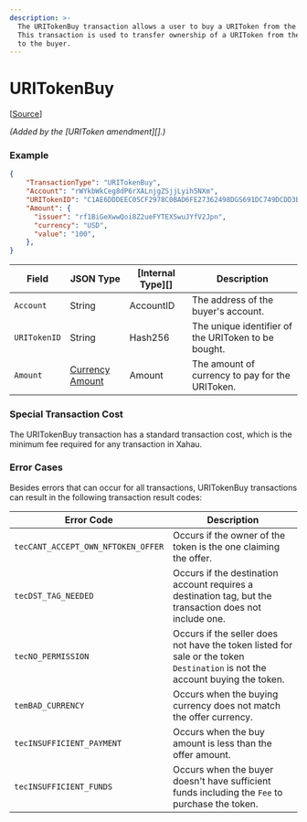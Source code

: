 ```yaml
---
description: >-
  The URITokenBuy transaction allows a user to buy a URIToken from the issuer.
  This transaction is used to transfer ownership of a URIToken from the issuer
  to the buyer.
---
```


# URITokenBuy

\[[Source](https://github.com/Xahau/xahaud/blob/dev/src/ripple/app/tx/impl/URIToken.cpp)]

_(Added by the \[URIToken amendment]\[].)_

### Example

```json
{
    "TransactionType": "URITokenBuy",
    "Account": "rWYkbWkCeg8dP6rXALnjgZSjjLyih5NXm",
    "URITokenID": "C1AE6DDDEEC05CF2978C0BAD6FE27362498DGS691DC749DCDD3B95992978C0BA",
    "Amount": {
      "issuer": "rf1BiGeXwwQoi8Z2ueFYTEXSwuJYfV2Jpn",
      "currency": "USD",
      "value": "100",
    },
}
```

| Field        | JSON Type                                                                                                                          | \[Internal Type]\[] | Description                                         |
| ------------ | ---------------------------------------------------------------------------------------------------------------------------------- | ------------------- | --------------------------------------------------- |
| `Account`    | String                                                                                                                             | AccountID           | The address of the buyer's account.                 |
| `URITokenID` | String                                                                                                                             | Hash256             | The unique identifier of the URIToken to be bought. |
| `Amount`     | [Currency Amount](https://docs.xahau.network/technical/protocol-reference/data-types/currency-formats#specifying-currency-amounts) | Amount              | The amount of currency to pay for the URIToken.     |

### Special Transaction Cost

The URITokenBuy transaction has a standard transaction cost, which is the minimum fee required for any transaction in Xahau.

### Error Cases

Besides errors that can occur for all transactions, URITokenBuy transactions can result in the following transaction result codes:

| Error Code                         | Description                                                                                                                  |
| ---------------------------------- | ---------------------------------------------------------------------------------------------------------------------------- |
| `tecCANT_ACCEPT_OWN_NFTOKEN_OFFER` | Occurs if the owner of the token is the one claiming the offer.                                                              |
| `tecDST_TAG_NEEDED`                | Occurs if the destination account requires a destination tag, but the transaction does not include one.                      |
| `tecNO_PERMISSION`                 | Occurs if the seller does not have the token listed for sale or the token `Destination` is not the account buying the token. |
| `temBAD_CURRENCY`                  | Occurs when the buying currency does not match the offer currency.                                                           |
| `tecINSUFFICIENT_PAYMENT`          | Occurs when the buy amount is less than the offer amount.                                                                    |
| `tecINSUFFICIENT_FUNDS`            | Occurs when the buyer doesn't have sufficient funds including the `Fee` to purchase the token.                               |
